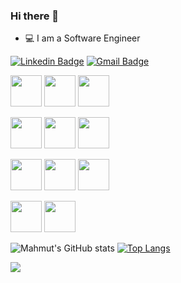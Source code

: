 ### Hi there 👋


- 💻 I am a Software Engineer

[![Linkedin Badge](https://img.shields.io/badge/-mahmutcapkin-blue?style=flat-square&logo=Linkedin&logoColor=white&link=https://www.linkedin.com/in/mahmut-capkin/)](https://www.linkedin.com/in/mahmut-capkin/) 
[![Gmail Badge](https://img.shields.io/badge/-mahmutcapkin34@gmail.com-c14438?style=flat-square&logo=Gmail&logoColor=white&link=mailto:mahmutcapkin34@gmail.com)](mailto:mahmutcapkin34@gmail.com)


<code><img height="50" src="https://www.vectorlogo.zone/logos/docker/docker-ar21.svg"></code>
<code><img height="50" src="https://www.vectorlogo.zone/logos/bitbucket/bitbucket-ar21.svg"></code>
<code><img height="50" src="https://www.vectorlogo.zone/logos/minioio/minioio-ar21.svg"></code>

<code><img height="50" src="https://www.vectorlogo.zone/logos/dotnet/dotnet-horizontal.svg"></code>
<code><img height="50" src="https://www.vectorlogo.zone/logos/redis/redis-ar21.svg"></code>
<code><img height="50" src="https://www.vectorlogo.zone/logos/rabbitmq/rabbitmq-ar21.svg"></code>

<code><img height="50" src="https://www.vectorlogo.zone/logos/python/python-ar21.svg"></code>
<code><img height="50" src="https://www.vectorlogo.zone/logos/javascript/javascript-ar21.svg"></code>
<code><img height="50" src="https://www.vectorlogo.zone/logos/json/json-ar21.svg"></code>

<code><img height="50" src="https://www.vectorlogo.zone/logos/postgresql/postgresql-ar21.svg"></code>
<code><img height="50" src="https://dataera.com.tr/wp-content/uploads/2018/07/mssql-logo-1-820x450.jpg"></code>

![Mahmut's GitHub stats](https://github-readme-stats.vercel.app/api?username=mahmutcapkin&show_icons=true&theme=radical)
[![Top Langs](https://github-readme-stats.vercel.app/api/top-langs/?username=mahmutcapkin&layout=compact&theme=radical)](https://github.com/anuraghazra/github-readme-stats)
<p align="left"> <img src="https://komarev.com/ghpvc/?username=mahmutcapkin&style=flat"/> </p>
